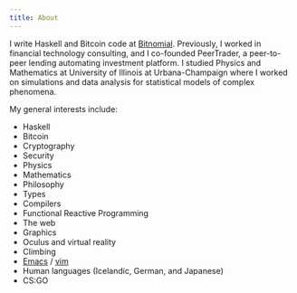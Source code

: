 ```yaml
---
title: About
---
```


I write Haskell and Bitcoin code at [Bitnomial](http://bitnomial.com).
Previously, I worked in financial technology consulting, and I co-founded
PeerTrader, a peer-to-peer lending automating investment platform. I studied
Physics and Mathematics at University of Illinois at Urbana-Champaign where I
worked on simulations and data analysis for statistical models of complex
phenomena.

My general interests include:

- Haskell
- Bitcoin
- Cryptography
- Security
- Physics
- Mathematics
- Philosophy
- Types
- Compilers
- Functional Reactive Programming
- The web
- Graphics
- Oculus and virtual reality
- Climbing
- [Emacs](https://github.com/WraithM/emacs.d) / [vim](https://github.com/WraithM/dotfiles/blob/master/.vimrc)
- Human languages (Icelandic, German, and Japanese)
- CS:GO
